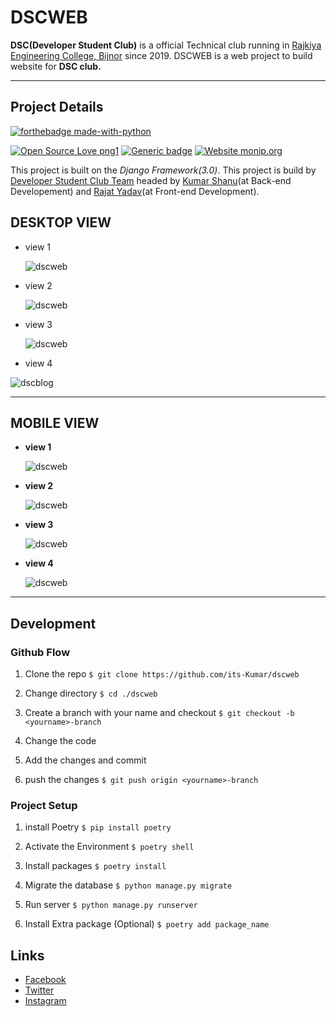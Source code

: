 # DSCWEB

  **DSC(Developer Student Club)** is a official Technical club running in [Rajkiya Engineering College, Bijnor](http://recb.ac.in/) since 2019. DSCWEB is a web project to build website for **DSC club.**

---

## Project Details

  [![forthebadge made-with-python](http://ForTheBadge.com/images/badges/made-with-python.svg)](https://www.python.org/)

  [![Open Source Love png1](https://badges.frapsoft.com/os/v1/open-source.png?v=103)](https://github.com/ellerbrock/open-source-badges/)
  [![Generic badge](https://img.shields.io/badge/Project%20Status-Completed-<COLOR>.svg)](https://shields.io/)
  [![Website monip.org](https://img.shields.io/website-up-down-green-red/http/monip.org.svg)](http://dscrecbijnor.com/)

  This project is built on the *Django Framework(3.0)*. This project is build by [Developer Student Club Team](https://www.dscrecbijnor.com) headed by [Kumar Shanu](https://github.com/its-Kumar)(at Back-end Developement) and [Rajat Yadav](https://github.com/rajatyadav8540/)(at Front-end Development).

## DESKTOP VIEW

- view 1

  ![dscweb](static/images/Screenshot1.png)

- view 2

  ![dscweb](static/images/Screenshot2.png)

- view 3

  ![dscweb](static/images/Screenshot3.png)

- view 4

![dscblog](static/images/Screenshot4.png)

  ---

## MOBILE VIEW

- **view 1**

  ![dscweb](static/images/m1.jpeg)

- **view 2**

  ![dscweb](static/images/m2.jpeg)

- **view 3**

  ![dscweb](static/images/m3.jpeg)

- **view 4**

  ![dscweb](static/images/m4.jpeg)

---

## Development

### Github Flow

  1. Clone the repo `$ git clone https://github.com/its-Kumar/dscweb`

  2. Change directory `$ cd ./dscweb`

  3. Create a branch with your name and checkout  `$ git checkout -b <yourname>-branch`

  4. Change the code
  5. Add the changes and commit
  6. push the changes  `$ git push origin <yourname>-branch`

### Project Setup

  1. install Poetry `$ pip install poetry`

  2. Activate the Environment `$ poetry shell`

  3. Install packages `$ poetry install`

  4. Migrate the database `$ python manage.py migrate`

  5. Run server `$ python manage.py runserver`

  6. Install Extra package (Optional) `$ poetry add package_name`

## Links

- [Facebook](https://www.facebook.com/dscrecbijnor/)
- [Twitter](https://twitter.com/DscRec)
- [Instagram](https://www.instagram.com/dscrecbijnor/?igshid=b8dp92k5qnhu)
